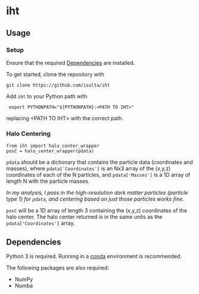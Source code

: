 # iht

## Usage
### Setup
Ensure that the required [Dependencies](#Dependencies) are installed.

To get started, clone the repository with 

    git clone https://github.com/isulta/iht

Add `iht` to your Python path with

     export PYTHONPATH="${PYTHONPATH}:<PATH TO IHT>"

replacing \<PATH TO IHT\> with the correct path.

### Halo Centering

    from iht import halo_center_wrapper
    posC = halo_center_wrapper(pdata)

`pdata` should be a dictionary that contains the particle data (coordinates and masses), where `pdata['Coordinates']` is an Nx3 array of the (x,y,z) coordinates of each of the N particles, and `pdata['Masses']` is a 1D array of length N with the particle masses.

*In my analysis, I pass in the high-resolution dark matter particles (particle type 1) for `pdata`, and centering based on just those particles works fine.*

`posC` will be a 1D array of length 3 containing the (x,y,z) coordinates of the halo center. The halo center returned is in the same units as the `pdata['Coordinates']` array.

## Dependencies
Python 3 is required. Running in a [conda](https://conda.io/projects/conda/en/latest/index.html) environment is recommended.

The following packages are also required:
- NumPy
- Numba